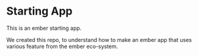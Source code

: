 # Starting App

This is an ember starting app.

We created this repo, to understand how to make an ember app that uses various feature from the ember eco-system.